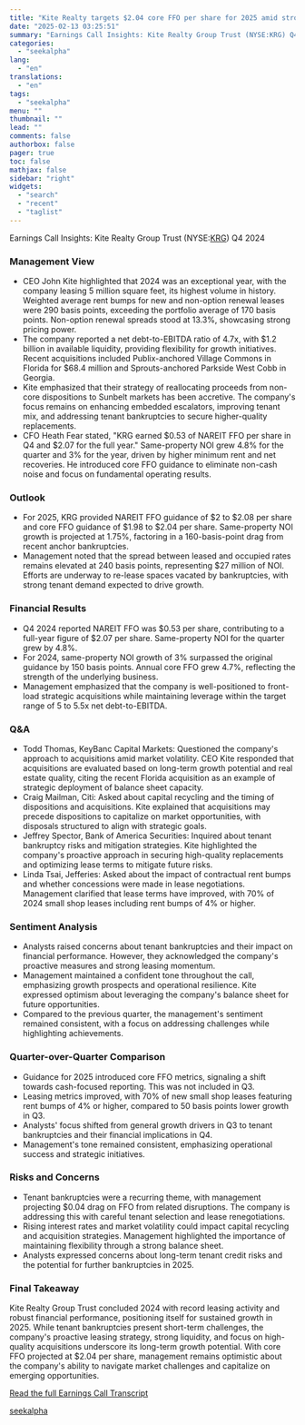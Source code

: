 ```yaml
---
title: "Kite Realty targets $2.04 core FFO per share for 2025 amid strong leasing momentum"
date: "2025-02-13 03:25:51"
summary: "Earnings Call Insights: Kite Realty Group Trust (NYSE:KRG) Q4 2024 Management View CEO John Kite highlighted that 2024 was an exceptional year, with the company leasing 5 million square feet, its highest volume in history. Weighted average rent bumps for new and non-option renewal leases were 290 basis points, exceeding..."
categories:
  - "seekalpha"
lang:
  - "en"
translations:
  - "en"
tags:
  - "seekalpha"
menu: ""
thumbnail: ""
lead: ""
comments: false
authorbox: false
pager: true
toc: false
mathjax: false
sidebar: "right"
widgets:
  - "search"
  - "recent"
  - "taglist"
---
```


Earnings Call Insights: Kite Realty Group Trust (NYSE:[KRG](https://seekingalpha.com/symbol/KRG "Kite Realty Group Trust")) Q4 2024

### Management View

* CEO John Kite highlighted that 2024 was an exceptional year, with the company leasing 5 million square feet, its highest volume in history. Weighted average rent bumps for new and non-option renewal leases were 290 basis points, exceeding the portfolio average of 170 basis points. Non-option renewal spreads stood at 13.3%, showcasing strong pricing power.
* The company reported a net debt-to-EBITDA ratio of 4.7x, with $1.2 billion in available liquidity, providing flexibility for growth initiatives. Recent acquisitions included Publix-anchored Village Commons in Florida for $68.4 million and Sprouts-anchored Parkside West Cobb in Georgia.
* Kite emphasized that their strategy of reallocating proceeds from non-core dispositions to Sunbelt markets has been accretive. The company's focus remains on enhancing embedded escalators, improving tenant mix, and addressing tenant bankruptcies to secure higher-quality replacements.
* CFO Heath Fear stated, "KRG earned $0.53 of NAREIT FFO per share in Q4 and $2.07 for the full year." Same-property NOI grew 4.8% for the quarter and 3% for the year, driven by higher minimum rent and net recoveries. He introduced core FFO guidance to eliminate non-cash noise and focus on fundamental operating results.

### Outlook

* For 2025, KRG provided NAREIT FFO guidance of $2 to $2.08 per share and core FFO guidance of $1.98 to $2.04 per share. Same-property NOI growth is projected at 1.75%, factoring in a 160-basis-point drag from recent anchor bankruptcies.
* Management noted that the spread between leased and occupied rates remains elevated at 240 basis points, representing $27 million of NOI. Efforts are underway to re-lease spaces vacated by bankruptcies, with strong tenant demand expected to drive growth.

### Financial Results

* Q4 2024 reported NAREIT FFO was $0.53 per share, contributing to a full-year figure of $2.07 per share. Same-property NOI for the quarter grew by 4.8%.
* For 2024, same-property NOI growth of 3% surpassed the original guidance by 150 basis points. Annual core FFO grew 4.7%, reflecting the strength of the underlying business.
* Management emphasized that the company is well-positioned to front-load strategic acquisitions while maintaining leverage within the target range of 5 to 5.5x net debt-to-EBITDA.

### Q&A

* Todd Thomas, KeyBanc Capital Markets: Questioned the company's approach to acquisitions amid market volatility. CEO Kite responded that acquisitions are evaluated based on long-term growth potential and real estate quality, citing the recent Florida acquisition as an example of strategic deployment of balance sheet capacity.
* Craig Mailman, Citi: Asked about capital recycling and the timing of dispositions and acquisitions. Kite explained that acquisitions may precede dispositions to capitalize on market opportunities, with disposals structured to align with strategic goals.
* Jeffrey Spector, Bank of America Securities: Inquired about tenant bankruptcy risks and mitigation strategies. Kite highlighted the company's proactive approach in securing high-quality replacements and optimizing lease terms to mitigate future risks.
* Linda Tsai, Jefferies: Asked about the impact of contractual rent bumps and whether concessions were made in lease negotiations. Management clarified that lease terms have improved, with 70% of 2024 small shop leases including rent bumps of 4% or higher.

### Sentiment Analysis

* Analysts raised concerns about tenant bankruptcies and their impact on financial performance. However, they acknowledged the company's proactive measures and strong leasing momentum.
* Management maintained a confident tone throughout the call, emphasizing growth prospects and operational resilience. Kite expressed optimism about leveraging the company's balance sheet for future opportunities.
* Compared to the previous quarter, the management's sentiment remained consistent, with a focus on addressing challenges while highlighting achievements.

### Quarter-over-Quarter Comparison

* Guidance for 2025 introduced core FFO metrics, signaling a shift towards cash-focused reporting. This was not included in Q3.
* Leasing metrics improved, with 70% of new small shop leases featuring rent bumps of 4% or higher, compared to 50 basis points lower growth in Q3.
* Analysts' focus shifted from general growth drivers in Q3 to tenant bankruptcies and their financial implications in Q4.
* Management's tone remained consistent, emphasizing operational success and strategic initiatives.

### Risks and Concerns

* Tenant bankruptcies were a recurring theme, with management projecting $0.04 drag on FFO from related disruptions. The company is addressing this with careful tenant selection and lease renegotiations.
* Rising interest rates and market volatility could impact capital recycling and acquisition strategies. Management highlighted the importance of maintaining flexibility through a strong balance sheet.
* Analysts expressed concerns about long-term tenant credit risks and the potential for further bankruptcies in 2025.

### Final Takeaway

Kite Realty Group Trust concluded 2024 with record leasing activity and robust financial performance, positioning itself for sustained growth in 2025. While tenant bankruptcies present short-term challenges, the company's proactive leasing strategy, strong liquidity, and focus on high-quality acquisitions underscore its long-term growth potential. With core FFO projected at $2.04 per share, management remains optimistic about the company's ability to navigate market challenges and capitalize on emerging opportunities.

[Read the full Earnings Call Transcript](https://seekingalpha.com/symbol/KRG/earnings/transcripts)

[seekalpha](https://seekingalpha.com/news/4407379-kite-realty-targets-2_04-core-ffo-per-share-for-2025-amid-strong-leasing-momentum)
